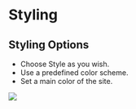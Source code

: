 # Styling

## Styling Options
* Choose Style as you wish.
* Use a predefined color scheme.
* Set a main color of the site.

![](http://transvelo.github.io/docs/unicase/images/theme-options-styling.png)
